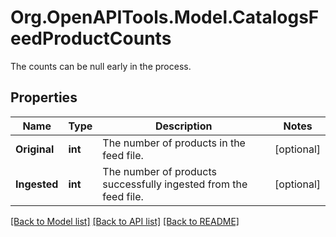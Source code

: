 # Org.OpenAPITools.Model.CatalogsFeedProductCounts
The counts can be null early in the process.

## Properties

Name | Type | Description | Notes
------------ | ------------- | ------------- | -------------
**Original** | **int** | The number of products in the feed file. | [optional] 
**Ingested** | **int** | The number of products successfully ingested from the feed file. | [optional] 

[[Back to Model list]](../README.md#documentation-for-models) [[Back to API list]](../README.md#documentation-for-api-endpoints) [[Back to README]](../README.md)

